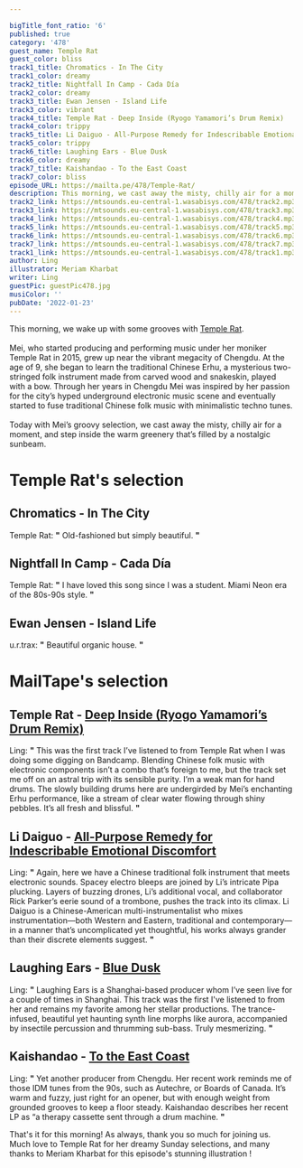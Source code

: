 ```yaml
---

bigTitle_font_ratio: '6'
published: true
category: '478'
guest_name: Temple Rat
guest_color: bliss
track1_title: Chromatics - In The City
track1_color: dreamy
track2_title: Nightfall In Camp - Cada Día
track2_color: dreamy
track3_title: Ewan Jensen - Island Life
track3_color: vibrant
track4_title: Temple Rat - Deep Inside (Ryogo Yamamori’s Drum Remix)
track4_color: trippy
track5_title: Li Daiguo - All-Purpose Remedy for Indescribable Emotional Discomfort
track5_color: trippy
track6_title: Laughing Ears - Blue Dusk
track6_color: dreamy
track7_title: Kaishandao - To the East Coast
track7_color: bliss
episode_URL: https://mailta.pe/478/Temple-Rat/
description: This morning, we cast away the misty, chilly air for a moment, and step inside the warm greenery that’s filled by a nostalgic sunbeam.
track2_link: https://mtsounds.eu-central-1.wasabisys.com/478/track2.mp3
track3_link: https://mtsounds.eu-central-1.wasabisys.com/478/track3.mp3
track4_link: https://mtsounds.eu-central-1.wasabisys.com/478/track4.mp3
track5_link: https://mtsounds.eu-central-1.wasabisys.com/478/track5.mp3
track6_link: https://mtsounds.eu-central-1.wasabisys.com/478/track6.mp3
track7_link: https://mtsounds.eu-central-1.wasabisys.com/478/track7.mp3
track1_link: https://mtsounds.eu-central-1.wasabisys.com/478/track1.mp3
author: Ling
illustrator: Meriam Kharbat
writer: Ling
guestPic: guestPic478.jpg
musiColor: ''
pubDate: '2022-01-23'
---
```

 This morning, we wake up with some grooves with [Temple Rat](https://www.instagram.com/meiyuxinmay).
<br><br>
Mei, who started producing and performing music under her moniker Temple Rat in 2015, grew up near the vibrant megacity of Chengdu. At the age of 9, she began to learn the traditional Chinese Erhu, a mysterious two-stringed folk instrument made from carved wood and snakeskin, played with a bow. Through her years in Chengdu Mei was inspired by her passion for the city’s hyped underground electronic music scene and eventually started to fuse traditional Chinese folk music with minimalistic techno tunes.
<br><br>
Today with Mei’s groovy selection, we cast away the misty, chilly air for a moment, and step inside the warm greenery that’s filled by a nostalgic sunbeam.



# Temple Rat's selection

## Chromatics - In The City
Temple Rat: **"** Old-fashioned but simply beautiful. **"** 

## Nightfall In Camp - Cada Día
Temple Rat: **"** I have loved this song since I was a student. Miami Neon era of the 80s-90s style. **"** 

## Ewan Jensen - Island Life
u.r.trax: **"** Beautiful organic house. **"** 


# MailTape's selection

## Temple Rat - [Deep Inside (Ryogo Yamamori’s Drum Remix)](https://kagerou.bandcamp.com/album/spring-dawn)
Ling: **"** This was the first track I’ve listened to from Temple Rat when I was doing some digging on Bandcamp. Blending Chinese folk music with electronic components isn’t a combo that’s foreign to me, but the track set me off on an astral trip with its sensible purity. I’m a weak man for hand drums. The slowly building drums here are undergirded by Mei’s enchanting Erhu performance, like a stream of clear water flowing through shiny pebbles. It’s all fresh and blissful. **"** 

## Li Daiguo - [All-Purpose Remedy for Indescribable Emotional Discomfort](https://parkerli.bandcamp.com/album/free-world-music)
Ling: **"** Again, here we have a Chinese traditional folk instrument that meets electronic sounds. Spacey electro bleeps are joined by Li’s intricate Pipa plucking. Layers of buzzing drones, Li’s additional vocal, and collaborator Rick Parker’s eerie sound of a trombone, pushes the track into its climax. Li Daiguo is a Chinese-American multi-instrumentalist who mixes instrumentation—both Western and Eastern, traditional and contemporary—in a manner that’s uncomplicated yet thoughtful, his works always grander than their discrete elements suggest. **"** 

## Laughing Ears - [Blue Dusk](https://laughingears.bandcamp.com/album/blue-dusk)
Ling: **"** Laughing Ears is a Shanghai-based producer whom I’ve seen live for a couple of times in Shanghai. This track was the first I've listened to from her and remains my favorite among her stellar productions. The trance-infused, beautiful yet haunting synth line morphs like aurora, accompanied by insectile percussion and thrumming sub-bass. Truly mesmerizing. **"** 

## Kaishandao - [To the East Coast](https://kaishandao.bandcamp.com/album/homeland)
Ling:  **"**  Yet another producer from Chengdu. Her recent work reminds me of those IDM tunes from the 90s, such as Autechre, or Boards of Canada. It’s warm and fuzzy, just right for an opener, but with enough weight from grounded grooves to keep a floor steady. Kaishandao describes her recent LP as “a therapy cassette sent through a drum machine. **"** 


That's it for this morning! As always, thank you so much for joining us. Much love to Temple Rat for her dreamy Sunday selections, and many thanks to Meriam Kharbat for this episode's stunning illustration !
